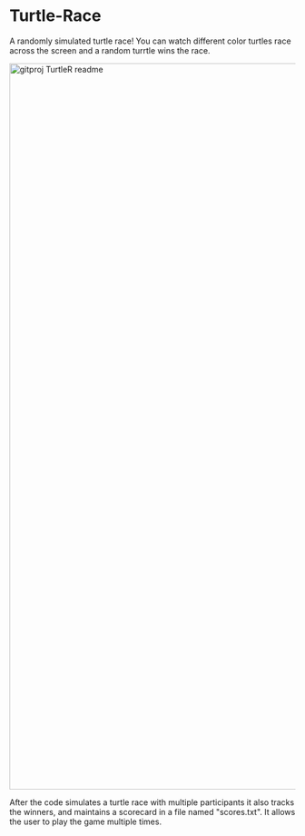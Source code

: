 # Turtle-Race
A randomly simulated turtle race! You can watch different color turtles race across the screen and a random turrtle wins the race. 

<img width="1280" alt="gitproj TurtleR readme" src="https://user-images.githubusercontent.com/91464100/229290997-e28590b7-bfc6-4eaa-8c69-944ea6af6009.png">

After the code simulates a turtle race with multiple participants it also tracks the winners, and maintains a scorecard in a file named "scores.txt". It allows the user to play the game multiple times.

